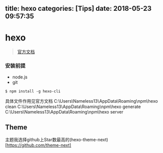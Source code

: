 title: hexo
categories: [Tips]
date: 2018-05-23 09:57:35
---

# hexo
> [官方文档](https://hexo.io/zh-cn/docs/index.html)

### 安装前提
- node.js
- git

`$ npm install -g hexo-cli`

具体文件作用见官方文档
 C:\\Users\\Nameless13\\AppData\\Roaming\\npm\\hexo clean
 C:\\Users\\Nameless13\\AppData\\Roaming\\npm\\hexo generate
 C:\\Users\\Nameless13\\AppData\\Roaming\\npm\\hexo server

## Theme
主题我选择github上Star数最高的(hexo-theme-next)[https://github.com/theme-next]

